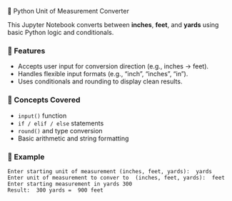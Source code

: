  🧮 Python Unit of Measurement Converter

This Jupyter Notebook converts between **inches**, **feet**, and **yards** using basic Python logic and conditionals.

### 📘 Features
- Accepts user input for conversion direction (e.g., inches → feet).
- Handles flexible input formats (e.g., “inch”, “inches”, “in”).
- Uses conditionals and rounding to display clean results.

### 🧠 Concepts Covered
- `input()` function  
- `if / elif / else` statements  
- `round()` and type conversion  
- Basic arithmetic and string formatting
 
### 🚀 Example
 ```
Enter starting unit of measurement (inches, feet, yards):  yards
Enter unit of measurement to conver to  (inches, feet, yards):  feet
Enter starting measurement in yards 300
Result:  300 yards =  900 feet
```

